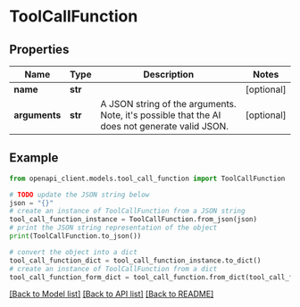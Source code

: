 # ToolCallFunction


## Properties

Name | Type | Description | Notes
------------ | ------------- | ------------- | -------------
**name** | **str** |  | [optional] 
**arguments** | **str** | A JSON string of the arguments. Note, it&#39;s possible that the AI does not generate valid JSON. | [optional] 

## Example

```python
from openapi_client.models.tool_call_function import ToolCallFunction

# TODO update the JSON string below
json = "{}"
# create an instance of ToolCallFunction from a JSON string
tool_call_function_instance = ToolCallFunction.from_json(json)
# print the JSON string representation of the object
print(ToolCallFunction.to_json())

# convert the object into a dict
tool_call_function_dict = tool_call_function_instance.to_dict()
# create an instance of ToolCallFunction from a dict
tool_call_function_form_dict = tool_call_function.from_dict(tool_call_function_dict)
```
[[Back to Model list]](../README.md#documentation-for-models) [[Back to API list]](../README.md#documentation-for-api-endpoints) [[Back to README]](../README.md)


